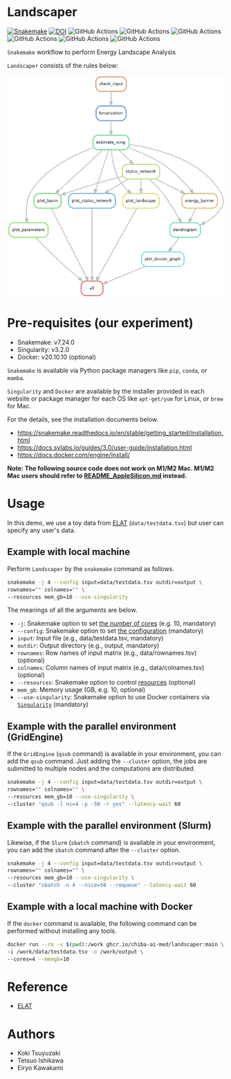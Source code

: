# Landscaper

[![Snakemake](https://img.shields.io/badge/snakemake-≥7.24.0-brightgreen.svg)](https://snakemake.github.io)
[![DOI](https://zenodo.org/badge/634765201.svg)](https://zenodo.org/badge/latestdoi/634765201)
![GitHub Actions](https://github.com/chiba-ai-med/Landscaper/actions/workflows/build_test_push.yml/badge.svg)
![GitHub Actions](https://github.com/chiba-ai-med/Landscaper/actions/workflows/dockerrun1.yml/badge.svg)
![GitHub Actions](https://github.com/chiba-ai-med/Landscaper/actions/workflows/dockerrun2.yml/badge.svg)
![GitHub Actions](https://github.com/chiba-ai-med/Landscaper/actions/workflows/dockerrun3.yml/badge.svg)
![GitHub Actions](https://github.com/chiba-ai-med/Landscaper/actions/workflows/landscaper.yml/badge.svg)
![GitHub Actions](https://github.com/chiba-ai-med/Landscaper/actions/workflows/release-please.yml/badge.svg)

`Snakemake` workflow to perform Energy Landscape Analysis

`Landscaper` consists of the rules below:

![](https://github.com/chiba-ai-med/Landscaper/blob/main/plot/dag.png?raw=true)

# Pre-requisites (our experiment)
- Snakemake: v7.24.0
- Singularity: v3.2.0
- Docker: v20.10.10 (optional)

`Snakemake` is available via Python package managers like `pip`, `conda`, or `mamba`.

`Singularity` and `Docker` are available by the installer provided in each website or package manager for each OS like `apt-get/yum` for Linux, or `brew` for Mac.

For the details, see the installation documents below.

- https://snakemake.readthedocs.io/en/stable/getting_started/installation.html
- https://docs.sylabs.io/guides/3.0/user-guide/installation.html
- https://docs.docker.com/engine/install/

**Note: The following source code does not work on M1/M2 Mac. M1/M2 Mac users should refer to [README_AppleSilicon.md](README_AppleSilicon.md) instead.**

# Usage

In this demo, we use a toy data from [ELAT](https://github.com/tkEzaki/energy-landscape-analysis) (`data/testdata.tsv`) but user can specify any user's data.

## Example with local machine

Perform `Landscaper` by the `snakemake` command as follows.

```bash
snakemake -j 4 --config input=data/testdata.tsv outdir=output \
rownames="" colnames="" \
--resources mem_gb=10 --use-singularity
```

The meanings of all the arguments are below.

- `-j`: Snakemake option to set [the number of cores](https://snakemake.readthedocs.io/en/stable/executing/cli.html#useful-command-line-arguments) (e.g. 10, mandatory)
- `--config`: Snakemake option to set [the configuration](https://snakemake.readthedocs.io/en/stable/snakefiles/configuration.html) (mandatory)
- `input`: Input file (e.g., data/testdata.tsv, mandatory)
- `outdir`: Output directory (e.g., output, mandatory)
- `rownames`: Row names of input matrix (e.g., data/rownames.tsv) (optional)
- `colnames`: Column names of input matrix (e.g., data/colnames.tsv) (optional)
- `--resources`: Snakemake option to control [resources](https://snakemake.readthedocs.io/en/stable/snakefiles/rules.html#resources) (optional)
- `mem_gb`: Memory usage (GB, e.g. 10, optional)
- `--use-singularity`: Snakemake option to use Docker containers via [`Singularity`](https://snakemake.readthedocs.io/en/stable/snakefiles/deployment.html) (mandatory)

## Example with the parallel environment (GridEngine)

If the `GridEngine` (`qsub` command) is available in your environment, you can add the `qsub` command. Just adding the `--cluster` option, the jobs are submitted to multiple nodes and the computations are distributed.

```bash
snakemake -j 4 --config input=data/testdata.tsv outdir=output \
rownames="" colnames="" \
--resources mem_gb=10 --use-singularity \
--cluster "qsub -l nc=4 -p -50 -r yes" --latency-wait 60
```

## Example with the parallel environment (Slurm)

Likewise, if the `Slurm` (`sbatch` command) is available in your environment, you can add the `sbatch` command after the `--cluster` option.

```bash
snakemake -j 4 --config input=data/testdata.tsv outdir=output \
rownames="" colnames="" \
--resources mem_gb=10 --use-singularity \
--cluster "sbatch -n 4 --nice=50 --requeue" --latency-wait 60
```

## Example with a local machine with Docker

If the `docker` command is available, the following command can be performed without installing any tools.

```bash
docker run --rm -v $(pwd):/work ghcr.io/chiba-ai-med/landscaper:main \
-i /work/data/testdata.tsv -o /work/output \
--cores=4 --memgb=10
```

# Reference
- [ELAT](https://github.com/tkEzaki/energy-landscape-analysis)

# Authors
- Koki Tsuyuzaki
- Tetsuo Ishikawa
- Eiryo Kawakami
